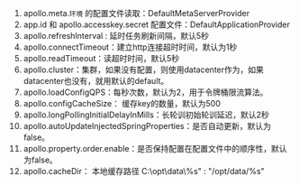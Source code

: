 1. apollo.meta.`环境` 的配置文件读取：DefaultMetaServerProvider
2. app.id 和 apollo.accesskey.secret 配置文件：DefaultApplicationProvider
3. apollo.refreshInterval : 延时任务刷新间隔，默认5秒
4. apollo.connectTimeout：建立http连接超时时间，默认为1秒
5. apollo.readTimeout：读超时时间，默认5秒
6. apollo.cluster：集群，如果没有配置，则使用datacenter作为，如果datacenter也没有，就用默认的default。
7. apollo.loadConfigQPS：每秒次数，默认为2，用于令牌桶限流算法。
8. apollo.configCacheSize： 缓存key的数量，默认为500
9. apollo.longPollingInitialDelayInMills：长轮训初始轮训延迟，默认2秒
10. apollo.autoUpdateInjectedSpringProperties：是否自动更新，默认为false。
11. apollo.property.order.enable：是否保持配置在配置文件中的顺序性，默认为false。
12. apollo.cacheDir： 本地缓存路径 C:\\opt\\data\\%s" : "/opt/data/%s"